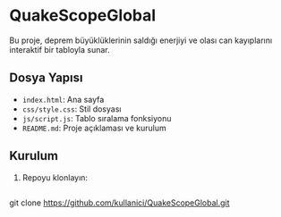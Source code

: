 # QuakeScopeGlobal

Bu proje, deprem büyüklüklerinin saldığı enerjiyi ve olası can kayıplarını interaktif bir tabloyla sunar.

## Dosya Yapısı

- `index.html`: Ana sayfa
- `css/style.css`: Stil dosyası
- `js/script.js`: Tablo sıralama fonksiyonu
- `README.md`: Proje açıklaması ve kurulum

## Kurulum

1. Repoyu klonlayın:
   ```bash
git clone https://github.com/kullanici/QuakeScopeGlobal.git